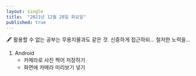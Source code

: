 ```yaml
---
layout: single
title:  "2021년 12월 28일 화요일"
published: true
---
```


🖋️ 활용할 수 없는 공부는 무용지물과도 같은 것. 신중하게 접근하되... 철저한 노력을...



1. Android
   - 카메라로 사진 찍어 저장하기 
   - 화면에 카메라 미리보기 넣기



